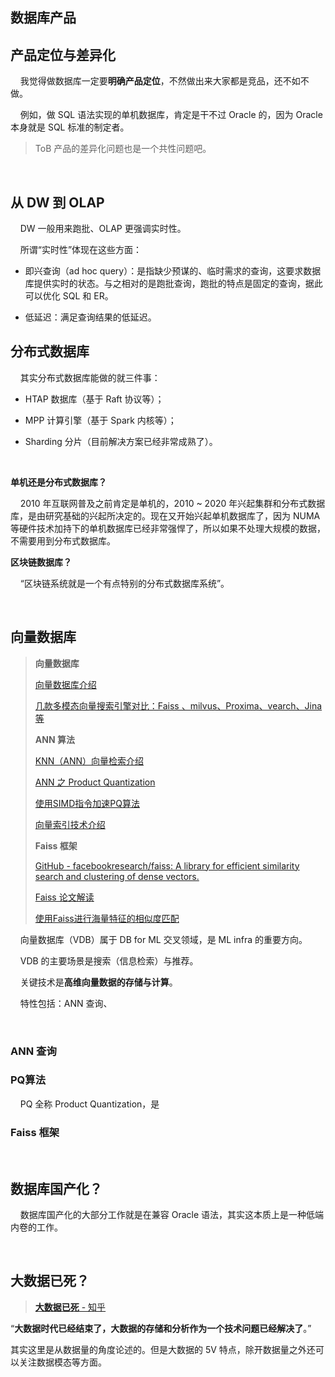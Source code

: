 ## 数据库产品

## 产品定位与差异化

    我觉得做数据库一定要**明确产品定位**，不然做出来大家都是竞品，还不如不做。

    例如，做 SQL 语法实现的单机数据库，肯定是干不过 Oracle 的，因为 Oracle 本身就是 SQL 标准的制定者。

> ToB 产品的差异化问题也是一个共性问题吧。

    

## 从 DW 到 OLAP

    DW 一般用来跑批、OLAP 更强调实时性。

    所谓“实时性”体现在这些方面：

- 即兴查询（ad hoc query）：是指缺少预谋的、临时需求的查询，这要求数据库提供实时的状态。与之相对的是跑批查询，跑批的特点是固定的查询，据此可以优化 SQL 和 ER。

- 低延迟：满足查询结果的低延迟。



## 分布式数据库

    其实分布式数据库能做的就三件事：

- HTAP 数据库（基于 Raft 协议等）；

- MPP 计算引擎（基于 Spark 内核等）；

- Sharding 分片（目前解决方案已经非常成熟了）。

    

**单机还是分布式数据库？**

    2010 年互联网普及之前肯定是单机的，2010 ~ 2020 年兴起集群和分布式数据库，是由研究基础的兴起所决定的。现在又开始兴起单机数据库了，因为 NUMA 等硬件技术加持下的单机数据库已经非常强悍了，所以如果不处理大规模的数据，不需要用到分布式数据库。

**区块链数据库？**

    “区块链系统就是一个有点特别的分布式数据库系统”。

    

## 向量数据库

> **向量数据库**
> 
> [向量数据库介绍](https://zhuanlan.zhihu.com/p/40487710)
> 
> [几款多模态向量搜索引擎对比：Faiss 、milvus、Proxima、vearch、Jina等](https://zhuanlan.zhihu.com/p/364923722)
> 
> **ANN 算法**
> 
> [KNN（ANN）向量检索介绍](https://zhuanlan.zhihu.com/p/264367144)
> 
> [ANN 之 Product Quantization](https://zhuanlan.zhihu.com/p/140548922)
> 
> [使用SIMD指令加速PQ算法](https://zhuanlan.zhihu.com/p/40055107)
> 
> [向量索引技术介绍](https://yongyuan.name/blog/vector-ann-search.html)
> 
> **Faiss 框架**
> 
> [GitHub - facebookresearch/faiss: A library for efficient similarity search and clustering of dense vectors.](https://github.com/facebookresearch/faiss)
> 
> [Faiss 论文解读](https://sunpeijie0.github.io/2021/03/12/Faiss/)
> 
> [使用Faiss进行海量特征的相似度匹配](https://zhuanlan.zhihu.com/p/210736523)

    向量数据库（VDB）属于 DB for ML 交叉领域，是 ML infra 的重要方向。

    VDB 的主要场景是搜索（信息检索）与推荐。

    关键技术是**高维向量数据的存储与计算**。

    特性包括：ANN 查询、

    

### ANN 查询

### PQ算法

    PQ 全称 Product Quantization，是

### Faiss 框架

    

## 数据库国产化？

    数据库国产化的大部分工作就是在兼容 Oracle 语法，其实这本质上是一种低端内卷的工作。

    

## 大数据已死？

> [**大数据已死** - 知乎](https://zhuanlan.zhihu.com/p/610943501)

“**大数据时代已经结束了，大数据的存储和分析作为一个技术问题已经解决了**。”

其实这里是从数据量的角度论述的。但是大数据的 5V 特点，除开数据量之外还可以关注数据模态等方面。
